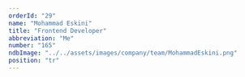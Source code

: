 ```yaml
---
orderId: "29"
name: "Mohammad Eskini"
title: "Frontend Developer"
abbreviation: "Me"
number: "165"
ndbImage: "../../assets/images/company/team/MohammadEskini.png"
position: "tr"
---
```


